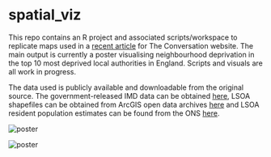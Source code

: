 # spatial_viz

This repo contains an R project and associated scripts/workspace to replicate maps used in a [recent article](https://theconversation.com/even-the-most-beautiful-maps-can-be-misleading-126474) for The Conversation website. The main output is currently a poster visualising neighbourhood deprivation in the top 10 most deprived local authorities in England. Scripts and visuals are all work in progress.

The data used is publicly available and downloadable from the original source. The government-released IMD data can be obtained [here](https://assets.publishing.service.gov.uk/government/uploads/system/uploads/attachment_data/file/840424/File_7_-_All_IoD2019_Scores__Ranks__Deciles_and_Population_Denominators_1.csv), LSOA shapefiles can be obtained from ArcGIS open data archives [here](https://opendata.arcgis.com/datasets/da831f80764346889837c72508f046fa_3.zip?outSR=%7B%22latestWkid%22%3A27700%2C%22wkid%22%3A27700%7D) and LSOA resident population estimates can be found from the ONS [here](https://www.ons.gov.uk/peoplepopulationandcommunity/populationandmigration/populationestimates/datasets/lowersuperoutputareamidyearpopulationestimates).

![poster](visuals/triplets.jpeg)

![poster](visuals/triplets_cb.jpeg)
